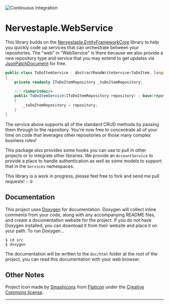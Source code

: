![Continuous Integration](https://github.com/cmiles74/WebService/actions/workflows/ci.yml/badge.svg)

# Nervestaple.WebService

This library builds on the [Nervestaple.EntityFrameworkCore][1] library to help 
you quickly code up services that can orchestrate between your repositories. 
The "web" in "WebService" is there because we also provide a new
repository type and service that you may extend to get updates via 
[JsonPatchDocument][2] for free.

```cs
public class ToDoItemService : AbstractReadWriteService<ToDoItem, long>, IToDoItemService
{
    private readonly IToDoItemRepository _toDoItemRepository;

    /// <inheritdoc/>
    public ToDoItemService(IToDoItemRepository repository) : base(repository)
    {
        _toDoItemRepository = repository;
    }
}
```

The service above supports all of the standard CRUD methods by passing them
through to the repository. You're now free to concentrate all of your time on
code that leverages other repositories or those many complex business rules!

This package also provides some hooks you can use to pull in other projects or
to integrate other libraries. We provide an `AccountService` to provide a place
to handle authentication as well as some models to support that in the 
`Services` namespaces. 

This library is a work in progress, please feel free to fork and send me pull
requests! `:-D`

## Documentation

This project uses [Doxygen][4] for documentation. Doxygen will collect inline 
comments from your code, along with any accompanying README files, and create 
a documentation website for the project. If you do not have Doxygen installed,
you can download it from their website and place it on your path. To run 
Doxygen...

    $ cd src
    $ doxygen

The documentation will be written to the `doc/html` folder at the root of the 
project, you can read this documentation with your web browser.

## Other Notes

Project Icon made by [Smashicons](https://www.flaticon.com/authors/smashicons) from 
[Flaticon](https://www.flaticon.com/) under the 
[Creative Commons license](http://creativecommons.org/licenses/by/3.0/).

----

[1]: https://github.com/cmiles74/EntityFrameworkCore
[2]: https://docs.microsoft.com/en-us/aspnet/core/web-api/jsonpatch
[4]: http://www.doxygen.nl/

